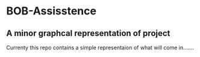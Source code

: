 # BOB-Assisstence
## A minor graphcal representation of project 
Currenty this repo contains a simple representaion of what will come in.......
